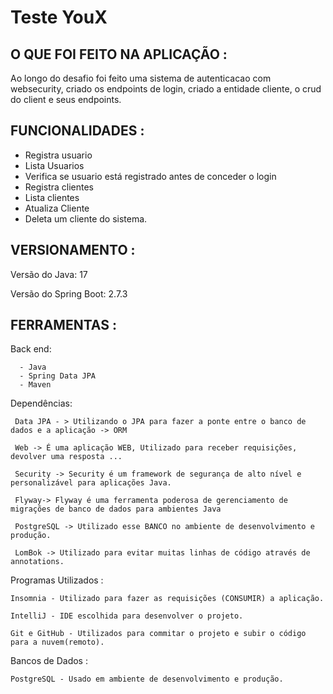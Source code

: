 # Teste YouX

## O QUE FOI FEITO NA APLICAÇÃO :

Ao longo do desafio foi feito uma sistema de autenticacao com websecurity, criado os endpoints de login, criado a entidade cliente, o crud do client e seus endpoints.
## FUNCIONALIDADES :

- Registra usuario
- Lista Usuarios
- Verifica se usuario está registrado antes de conceder o login
- Registra clientes
- Lista clientes
- Atualiza Cliente
- Deleta um cliente do sistema.

## VERSIONAMENTO :

Versão do Java: 17

Versão do Spring Boot: 2.7.3

## FERRAMENTAS :

Back end:

      - Java
      - Spring Data JPA
      - Maven

Dependências:

     Data JPA - > Utilizando o JPA para fazer a ponte entre o banco de dados e a aplicação -> ORM

     Web -> É uma aplicação WEB, Utilizado para receber requisições, devolver uma resposta ...

     Security -> Security é um framework de segurança de alto nível e personalizável para aplicações Java.

     Flyway-> Flyway é uma ferramenta poderosa de gerenciamento de migrações de banco de dados para ambientes Java

     PostgreSQL -> Utilizado esse BANCO no ambiente de desenvolvimento e produção.

     LomBok -> Utilizado para evitar muitas linhas de código através de annotations.

Programas Utilizados :

    Insomnia - Utilizado para fazer as requisições (CONSUMIR) a aplicação.
    
    IntelliJ - IDE escolhida para desenvolver o projeto.
    
    Git e GitHub - Utilizados para commitar o projeto e subir o código para a nuvem(remoto).

Bancos de Dados :

    PostgreSQL - Usado em ambiente de desenvolvimento e produção.
